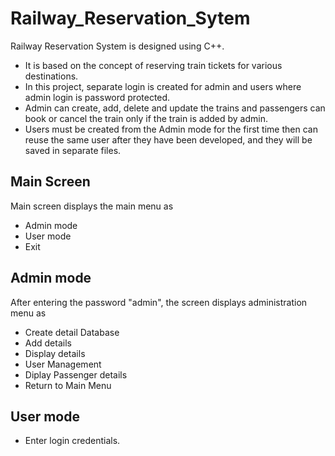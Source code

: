 # Railway_Reservation_Sytem
Railway Reservation System is designed using C++.
- It is based on the concept of reserving train tickets for various destinations.
- In this project, separate login is created for admin and users where admin login is password protected.
- Admin can create, add, delete and update the trains and passengers can book or cancel the train only if the train is added by admin.
- Users must be created from the Admin mode for the first time then can reuse the same user after they have been developed, and they will be saved in separate files.

## Main Screen</br>
  Main screen displays the main menu as
- Admin mode
- User mode
- Exit

## Admin mode<br/>
  After entering the password "admin", the screen displays administration menu as

- Create detail Database
- Add details
- Display details
- User Management
- Diplay Passenger details
- Return to Main Menu

## User mode 
- Enter login credentials.
